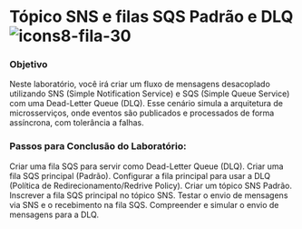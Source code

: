 # Tópico SNS e filas SQS Padrão e DLQ  ![icons8-fila-30](https://github.com/user-attachments/assets/b849ae17-cdc2-4d69-beca-124e81c6c8a3)


### Objetivo 
Neste laboratório, você irá criar um fluxo de mensagens desacoplado utilizando SNS (Simple Notification Service) e SQS (Simple Queue Service) com uma Dead-Letter Queue (DLQ). Esse cenário simula a arquitetura de microsserviços,
onde eventos são publicados e processados de forma assíncrona, com tolerância a falhas.

### Passos para Conclusão do Laboratório:

Criar uma fila SQS para servir como Dead-Letter Queue (DLQ).
Criar uma fila SQS principal (Padrão).
Configurar a fila principal para usar a DLQ (Política de Redirecionamento/Redrive Policy). 
Criar um tópico SNS Padrão.
Inscrever a fila SQS principal no tópico SNS.
Testar o envio de mensagens via SNS e o recebimento na fila SQS. 
Compreender e simular o envio de mensagens para a DLQ.

